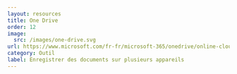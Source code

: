 ```yaml
---
layout: resources
title: One Drive
order: 12
image:
  src: /images/one-drive.svg
url: https://www.microsoft.com/fr-fr/microsoft-365/onedrive/online-cloud-storage
category: Outil
label: Enregistrer des documents sur plusieurs appareils
---
```

